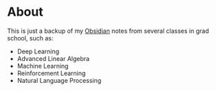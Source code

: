 # About
This is just a backup of my [Obsidian](https://obsidian.md/) notes from several classes in grad school, such as:

- Deep Learning
- Advanced Linear Algebra
- Machine Learning
- Reinforcement Learning
- Natural Language Processing
